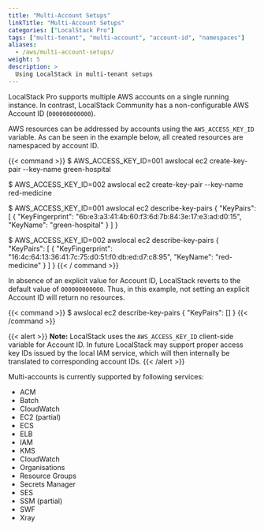 ```yaml
---
title: "Multi-Account Setups"
linkTitle: "Multi-Account Setups"
categories: ["LocalStack Pro"]
tags: ["multi-tenant", "multi-account", "account-id", "namespaces"]
aliases:
  - /aws/multi-account-setups/
weight: 5
description: >
  Using LocalStack in multi-tenant setups
---
```


LocalStack Pro supports multiple AWS accounts on a single running instance.
In contrast, LocalStack Community has a non-configurable AWS Account ID (`000000000000`).

AWS resources can be addressed by accounts using the `AWS_ACCESS_KEY_ID` variable.
As can be seen in the example below, all created resources are namespaced by account ID.

{{< command >}}
$ AWS_ACCESS_KEY_ID=001 awslocal ec2 create-key-pair --key-name green-hospital

$ AWS_ACCESS_KEY_ID=002 awslocal ec2 create-key-pair --key-name red-medicine

$ AWS_ACCESS_KEY_ID=001 awslocal ec2 describe-key-pairs
{
    "KeyPairs": [
        {
            "KeyFingerprint": "6b:e3:a3:41:4b:60:f3:6d:7b:84:3e:17:e3:ad:d0:15",
            "KeyName": "green-hospital"
        }
    ]
}

$ AWS_ACCESS_KEY_ID=002 awslocal ec2 describe-key-pairs
{
    "KeyPairs": [
        {
            "KeyFingerprint": "16:4c:64:13:36:41:7c:75:d0:51:f0:db:ed:d7:c8:95",
            "KeyName": "red-medicine"
        }
    ]
}
{{< / command >}}

In absence of an explicit value for Account ID, LocalStack reverts to the default value of `000000000000`.
Thus, in this example, not setting an explicit Account ID will return no resources.

{{< command >}}
$ awslocal ec2 describe-key-pairs
{
    "KeyPairs": []
}
{{< /command >}}

{{< alert >}}
**Note:**
LocalStack uses the `AWS_ACCESS_KEY_ID` client-side variable for Account ID.
In future LocalStack may support proper access key IDs issued by the local IAM service, which will then internally be translated to corresponding account IDs.
{{< /alert >}}

Multi-accounts is currently supported by following services:
- ACM
- Batch
- CloudWatch
- EC2 (partial)
- ECS
- ELB
- IAM
- KMS
- CloudWatch
- Organisations
- Resource Groups
- Secrets Manager
- SES
- SSM (partial)
- SWF
- Xray
